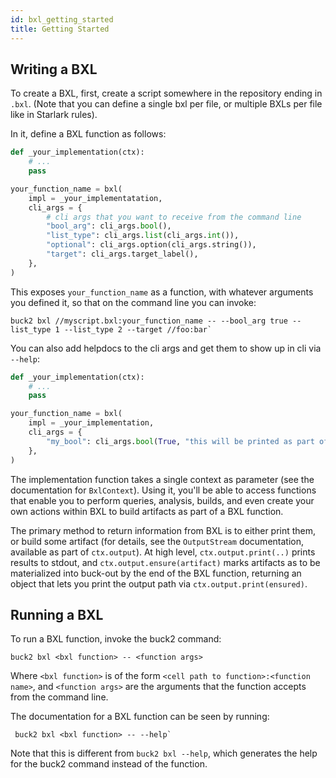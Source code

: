 ```yaml
---
id: bxl_getting_started
title: Getting Started
---
```


## Writing a BXL

To create a BXL, first, create a script somewhere in the repository ending in `.bxl`. (Note that you can define a single bxl per file, or multiple BXLs per file like in Starlark rules).

In it, define a BXL function as follows:

```python
def _your_implementation(ctx):
    # ...
    pass

your_function_name = bxl(
    impl = _your_implementatation,
    cli_args = {
        # cli args that you want to receive from the command line
        "bool_arg": cli_args.bool(),
        "list_type": cli_args.list(cli_args.int()),
        "optional": cli_args.option(cli_args.string()),
        "target": cli_args.target_label(),
    },
)
```

This exposes `your_function_name` as a function, with whatever arguments you defined it, so that on the command line you can invoke:

```text
buck2 bxl //myscript.bxl:your_function_name -- --bool_arg true --list_type 1 --list_type 2 --target //foo:bar`
```

You can also add helpdocs to the cli args and get them to show up in cli via `--help`:

```python
def _your_implementation(ctx):
    # ...
    pass

your_function_name = bxl(
    impl = _your_implementation,
    cli_args = {
        "my_bool": cli_args.bool(True, "this will be printed as part of `--help`")
    },
)
```

The implementation function takes a single context as parameter (see the documentation for `BxlContext`). Using it, you'll be able to access functions that enable you to perform queries, analysis, builds, and even create your own actions within BXL to build artifacts as part of a BXL function.

The primary method to return information from BXL is to either print them, or build some artifact (for details, see the `OutputStream` documentation, available as part of `ctx.output`).
At high level, `ctx.output.print(..)` prints results to stdout, and `ctx.output.ensure(artifact)` marks artifacts as to be materialized into buck-out by the end of the BXL
function, returning an object that lets you print the output path via `ctx.output.print(ensured)`.

## Running a BXL

To run a BXL function, invoke the buck2 command:

```text
buck2 bxl <bxl function> -- <function args>
```

 Where `<bxl function>` is of the form `<cell path to function>:<function name>`, and `<function args>` are the arguments that the function accepts from the command line.

The documentation for a BXL function can be seen by running:

```text
 buck2 bxl <bxl function> -- --help`
 ```

 Note that this is different from `buck2 bxl --help`, which generates the help for the buck2 command instead of the function.
